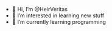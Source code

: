 - 👋 Hi, I’m @HeirVeritas
- 👀 I’m interested in learning new stuff
- 🌱 I’m currently learning programming

<!---
HeirVeritas/HeirVeritas is a ✨ special ✨ repository because its `README.md` (this file) appears on your GitHub profile.
You can click the Preview link to take a look at your changes.
--->
